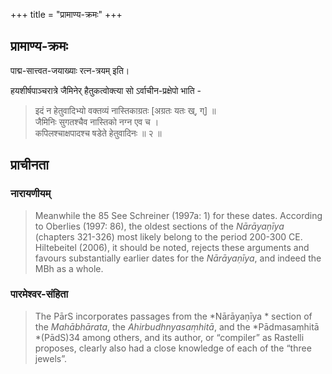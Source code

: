 +++
title = "प्रामाण्य-क्रमः"
+++

## प्रामाण्य-क्रमः
पाद्म-सात्त्वत-जयाख्याः रत्न-त्रयम् इति।

हयशीर्षपाञ्चरात्रे जैमिनेर् हैतुकत्वोक्त्या सो ऽर्वाचीन-प्रक्षेपो भाति -

> इदं न हेतुवादिभ्यो वक्तव्यं नास्तिकाग्रतः [अग्रतः यतः ख्, ग्] ॥  
जैमिनिः सुगतश्चैव नास्तिको नग्न एव च ।  
कपिलश्चाक्षपादश्च षडेते हेतुवादिनः ॥ २ ॥

## प्राचीनता
### नारायणीयम्
> Meanwhile the 85 See Schreiner \(1997a: 1\) for these dates. According to Oberlies \(1997: 86\), the oldest sections of the *Nārāyaṇīya* \(chapters 321-326\) most likely belong to the period 200-300 CE. Hiltebeitel \(2006\), it should be noted, rejects these arguments and favours substantially earlier dates for the *Nārāyaṇīya*, and indeed the MBh as a whole.

### पारमेश्वर-संहिता
> The PārS incorporates passages from the *Nārāyaṇīya * section of the *Mahābhārata*, the *Ahirbudhnyasaṃhitā*, and the *Pādmasaṃhitā *\(PādS\)34 among others, and its author, or “compiler” as Rastelli proposes, clearly also had a close knowledge of each of the “three jewels”. 
